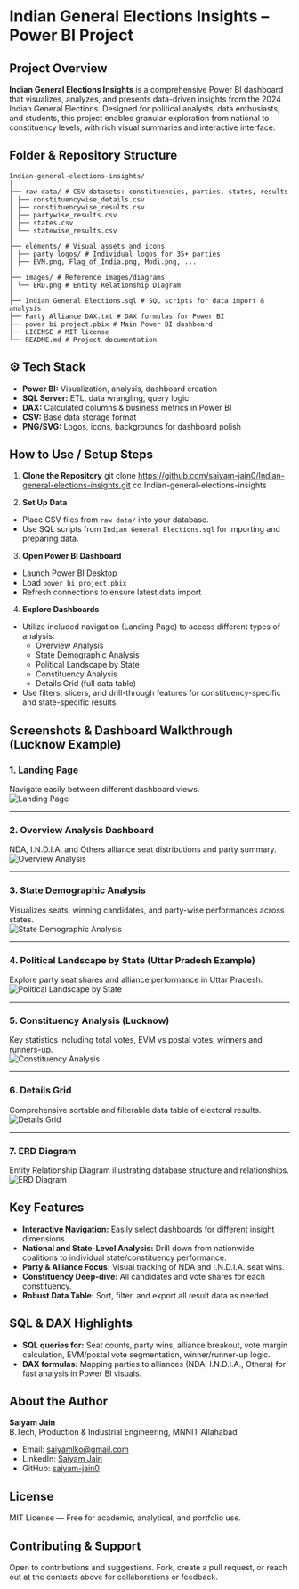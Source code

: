 # Indian General Elections Insights – Power BI Project

## Project Overview

**Indian General Elections Insights** is a comprehensive Power BI dashboard that visualizes, analyzes, and presents data-driven insights from the 2024 Indian General Elections. Designed for political analysts, data enthusiasts, and students, this project enables granular exploration from national to constituency levels, with rich visual summaries and interactive interface.


## Folder & Repository Structure
```text
Indian-general-elections-insights/
│
├── raw data/ # CSV datasets: constituencies, parties, states, results
│ ├── constituencywise_details.csv
│ ├── constituencywise_results.csv
│ ├── partywise_results.csv
│ ├── states.csv
│ └── statewise_results.csv
│
├── elements/ # Visual assets and icons
│ ├── party logos/ # Individual logos for 35+ parties
│ ├── EVM.png, Flag_of_India.png, Modi.png, ...
│
├── images/ # Reference images/diagrams
│ └── ERD.png # Entity Relationship Diagram
│
├── Indian General Elections.sql # SQL scripts for data import & analysis
├── Party Alliance DAX.txt # DAX formulas for Power BI
├── power bi project.pbix # Main Power BI dashboard
├── LICENSE # MIT license
└── README.md # Project documentation
```

## ⚙️ Tech Stack

- **Power BI:** Visualization, analysis, dashboard creation  
- **SQL Server:** ETL, data wrangling, query logic  
- **DAX:** Calculated columns & business metrics in Power BI  
- **CSV:** Base data storage format  
- **PNG/SVG:** Logos, icons, backgrounds for dashboard polish  

## How to Use / Setup Steps

1. **Clone the Repository**
git clone https://github.com/saiyam-jain0/Indian-general-elections-insights.git
cd Indian-general-elections-insights

2. **Set Up Data**
- Place CSV files from `raw data/` into your database.
- Use SQL scripts from `Indian General Elections.sql` for importing and preparing data.

3. **Open Power BI Dashboard**
- Launch Power BI Desktop
- Load `power bi project.pbix`
- Refresh connections to ensure latest data import

4. **Explore Dashboards**
- Utilize included navigation (Landing Page) to access different types of analysis:
  - Overview Analysis
  - State Demographic Analysis
  - Political Landscape by State
  - Constituency Analysis
  - Details Grid (full data table)
- Use filters, slicers, and drill-through features for constituency-specific and state-specific results.



## Screenshots & Dashboard Walkthrough (Lucknow Example)

### 1. Landing Page
Navigate easily between different dashboard views.  
![Landing Page](images/Landing%20Page.png)

---

### 2. Overview Analysis Dashboard  
NDA, I.N.D.I.A, and Others alliance seat distributions and party summary.  
![Overview Analysis](images/Overview%20Analysis.png)

---

### 3. State Demographic Analysis  
Visualizes seats, winning candidates, and party-wise performances across states.  
![State Demographic Analysis](images/State%20Demographic%20Analysis.png)

---

### 4. Political Landscape by State (Uttar Pradesh Example)  
Explore party seat shares and alliance performance in Uttar Pradesh.  
![Political Landscape by State](images/Political%20Landscape%20by%20State.png)

---

### 5. Constituency Analysis (Lucknow)  
Key statistics including total votes, EVM vs postal votes, winners and runners-up.  
![Constituency Analysis](images/Constituency%20Analysis.png)

---

### 6. Details Grid  
Comprehensive sortable and filterable data table of electoral results.  
![Details Grid](images/Details%20Grid.png)

---

### 7. ERD Diagram  
Entity Relationship Diagram illustrating database structure and relationships.  
![ERD Diagram](images/ERD.png)


##  Key Features

- **Interactive Navigation:** Easily select dashboards for different insight dimensions.
- **National and State-Level Analysis:** Drill down from nationwide coalitions to individual state/constituency performance.
- **Party & Alliance Focus:** Visual tracking of NDA and I.N.D.I.A. seat wins.
- **Constituency Deep-dive:** All candidates and vote shares for each constituency.
- **Robust Data Table:** Sort, filter, and export all result data as needed.



## SQL & DAX Highlights

- **SQL queries for:** Seat counts, party wins, alliance breakout, vote margin calculation, EVM/postal vote segmentation, winner/runner-up logic.
- **DAX formulas:** Mapping parties to alliances (NDA, I.N.D.I.A., Others) for fast analysis in Power BI visuals.


## About the Author

**Saiyam Jain**  
B.Tech, Production & Industrial Engineering, MNNIT Allahabad  
- Email: saiyamlko@gmail.com  
- LinkedIn: [Saiyam Jain](https://linkedin.com/in/saiyam-jain)  
- GitHub: [saiyam-jain0](https://github.com/saiyam-jain0)


## License

MIT License — Free for academic, analytical, and portfolio use.

## Contributing & Support

Open to contributions and suggestions. Fork, create a pull request, or reach out at the contacts above for collaborations or feedback.



